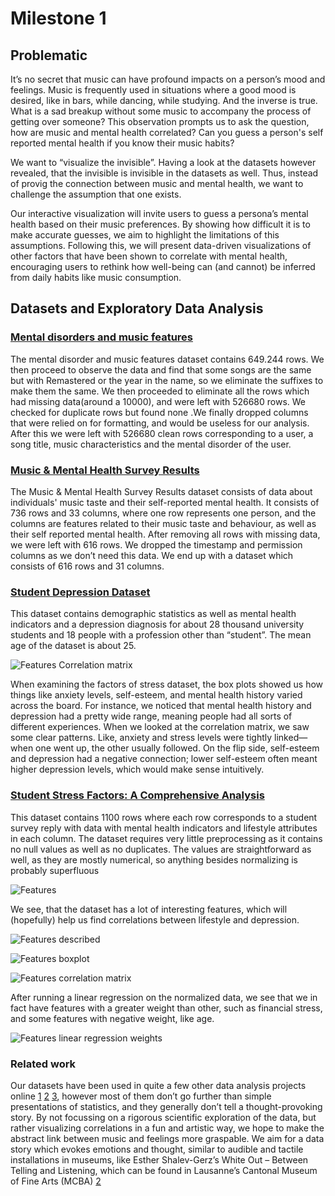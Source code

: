 # Milestone 1 

## Problematic

It’s no secret that music can have profound impacts on a person’s mood and feelings. Music is frequently used in situations where a good mood is desired, like in bars, while dancing, while studying. And the inverse is true. What is a sad breakup without some music to accompany the process of getting over someone? This observation prompts us to ask the question, how are music and mental health correlated? Can you guess a person's self reported mental health if you know their music habits?

We want to  “visualize the invisible”. Having a look at the datasets however revealed, that the invisible is invisible in the datasets as well. Thus, instead of provig the connection between music and mental health, we want to challenge the assumption that one exists. 

Our interactive visualization will invite users to guess a persona’s mental health based on their music preferences. By showing how difficult it is to make accurate guesses, we aim to highlight the limitations of this assumptions. Following this, we will present data-driven visualizations of other factors that have been shown to correlate with mental health, encouraging users to rethink how well-being can (and cannot) be inferred from daily habits like music consumption.


## Datasets and Exploratory Data Analysis

### [Mental disorders and music features](https://www.kaggle.com/datasets/chlobon/mental-disorders-and-music-features/data)

The mental disorder and music features dataset contains 649.244 rows. We then proceed to observe the data and find that some songs are the same but with Remastered or the year in the name, so we eliminate the suffixes to make them the same. We then proceeded to eliminate all the rows which had missing data(around a 10000), and were left with 526680 rows. We checked for duplicate rows but found none .We finally dropped columns that were relied on for formatting, and would be useless for our analysis. After this we were left with 526680 clean rows corresponding to a user, a song title, music characteristics  and the mental disorder of the user.

### [Music & Mental Health Survey Results](https://www.kaggle.com/datasets/catherinerasgaitis/mxmh-survey-results)

The Music & Mental Health Survey Results dataset consists of data about individuals' music taste and their self-reported mental health. It consists of 736 rows and 33 columns, where one row represents one person, and the columns are features related to their music taste and behaviour, as well as their self reported mental health. After removing all rows with missing data, we were left with 616 rows. We dropped the timestamp and permission columns as we don’t need this data. We end up with a dataset which consists of 616 rows and 31 columns.

### [Student Depression Dataset](https://www.kaggle.com/datasets/hopesb/student-depression-dataset?resource=download)

This dataset contains demographic statistics as well as mental health indicators and a depression diagnosis for about 28 thousand university students and 18 people with a profession other than “student”. The mean age of the dataset is about 25. 

![Features Correlation matrix ](images/Stress_factor_dataset/Corr_ment.png)


When examining the factors of stress dataset, the box plots showed us how things like anxiety levels, self-esteem, and mental health history varied across the board. For instance, we noticed that mental health history and depression had a pretty wide range, meaning people had all sorts of different experiences.
When we looked at the correlation matrix, we saw some clear patterns. Like, anxiety and stress levels were tightly linked—when one went up, the other usually followed. On the flip side, self-esteem and depression had a negative connection; lower self-esteem often meant higher depression levels, which would make sense intuitively.

### [Student Stress Factors: A Comprehensive Analysis](https://www.kaggle.com/datasets/rxnach/student-stress-factors-a-comprehensive-analysis/data)



This dataset contains 1100 rows where each row corresponds to a student survey reply with data with mental health indicators and lifestyle attributes in each column. The dataset requires very little preprocessing as it contains no null values as well as no duplicates. The values are straightforward as well, as they are mostly numerical, so anything besides normalizing is probably superfluous

![Features ](images/student_depression_dataset/Features.png)

We see, that the dataset has a lot of interesting features, which will (hopefully) help us find correlations between lifestyle and depression.

![Features described](images/student_depression_dataset/Features_described.png)

![Features boxplot](images/student_depression_dataset/Features_boxplot.png)

![Features correlation matrix](images/student_depression_dataset/Features_correlation_matrix.png)

After running a linear regression on the normalized data, we see that we in fact have features with a greater weight than other, such as financial stress, and some features with negative weight, like age.

![Features linear regression weights](images/student_depression_dataset/Features_linreg_weight.png)

### Related work

Our datasets have been used in quite a few other data analysis projects online [1] [2] [3], however most of them don’t go further than simple presentations of statistics, and they generally don’t tell a thought-provoking story. By not focussing on a rigorous scientific exploration of the data, but rather visualizing correlations in a fun and artistic way, we hope to make the abstract link between music and feelings more graspable. We aim for a data story which evokes emotions and thought, similar to audible and tactile installations in museums, like Esther Shalev-Gerz’s White Out – Between Telling and Listening, which can be found in Lausanne’s Cantonal Museum of Fine Arts (MCBA) [2]


[1]:  https://www.kaggle.com/datasets/catherinerasgaitis/mxmh-survey-results/code

[2]: https://www.kaggle.com/datasets/hopesb/student-depression-dataset/code

[3]: https://www.kaggle.com/datasets/rxnach/student-stress-factors-a-comprehensive-analysis/code

[4]: https://www.mcba.ch/en/collection/white-out-between-telling-and-listening-2/



